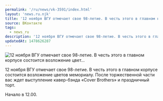 ```yaml
---
permalink: '/ru/news/vk-3591/index.html'
layout: 'news.ru.njk'
title: '12 ноября ВГУ отмечает свое 98-летие. В честь этого в главном корпусе состоится возложение цвет…'
source: ВКонтакте
tags:
  - news_ru
description: '12 ноября ВГУ отмечает свое 98-летие. В честь этого в главном корпусе состоится возложение цвет…'
updatedAt: 1478626287
---
```

![12 ноября ВГУ отмечает свое 98-летие. В честь этого в главном корпусе состоится возложение цвет…](https://sun9-19.userapi.com/impf/c837635/v837635501/a2f0/XJJvCLYoYfM.jpg?size=1280x852&quality=96&sign=44312d749ed3a90f41f8afe4699b47ef&c_uniq_tag=PKki9ii5GRThZVfbMyRISahZ6yerqhjwyANmIWuQF3k&type=album)

12 ноября ВГУ отмечает свое 98-летие. В честь этого в главном корпусе состоится возложение цветов мемориалу. После торжественной части вас ждет выступление кавер-бэнда «Cover Brothers» и праздничный торт.

Начало в 12.00.
